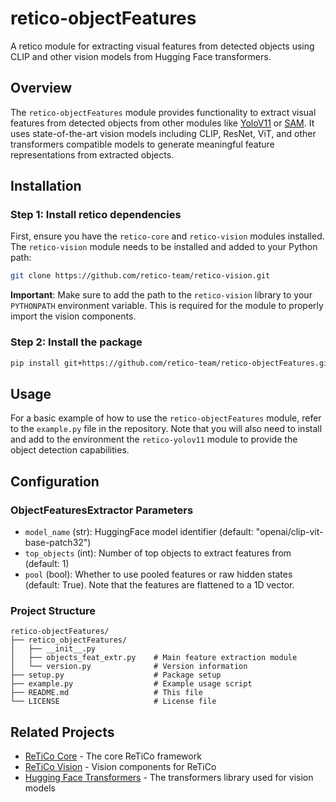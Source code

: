 # retico-objectFeatures

A retico module for extracting visual features from detected objects using CLIP and other vision models from Hugging Face transformers.

## Overview

The `retico-objectFeatures` module provides functionality to extract visual features from detected objects from other modules like [YoloV11](https://github.com/retico-team/retico-yolov11.git) or [SAM](https://github.com/retico-team/retico-sam.git). 
It uses state-of-the-art vision models including CLIP, ResNet, ViT, and other transformers compatible models to generate meaningful feature representations from extracted objects.

## Installation

### Step 1: Install retico dependencies
First, ensure you have the `retico-core` and `retico-vision` modules installed.
The `retico-vision` module needs to be installed and added to your Python path:
```bash
git clone https://github.com/retico-team/retico-vision.git
```
**Important**: Make sure to add the path to the `retico-vision` library to your `PYTHONPATH` environment variable. This is required for the module to properly import the vision components.

### Step 2: Install the package

```bash
pip install git+https://github.com/retico-team/retico-objectFeatures.git
```

## Usage
For a basic example of how to use the `retico-objectFeatures` module, refer to the `example.py` file in the repository. Note that you will also need to install and add to the environment the `retico-yolov11` module to provide the object detection capabilities.

## Configuration

### ObjectFeaturesExtractor Parameters

- `model_name` (str): HuggingFace model identifier (default: "openai/clip-vit-base-patch32")
- `top_objects` (int): Number of top objects to extract features from (default: 1)
- `pool` (bool): Whether to use pooled features or raw hidden states (default: True). Note that the features are flattened to a 1D vector.

### Project Structure

```
retico-objectFeatures/
├── retico_objectFeatures/
│   ├── __init__.py
│   ├── objects_feat_extr.py    # Main feature extraction module
│   └── version.py              # Version information
├── setup.py                    # Package setup
├── example.py                  # Example usage script
├── README.md                   # This file
└── LICENSE                     # License file
```

## Related Projects

- [ReTiCo Core](https://github.com/retico-team/retico-core) - The core ReTiCo framework
- [ReTiCo Vision](https://github.com/retico-team/retico-vision) - Vision components for ReTiCo
- [Hugging Face Transformers](https://github.com/huggingface/transformers) - The transformers library used for vision models
